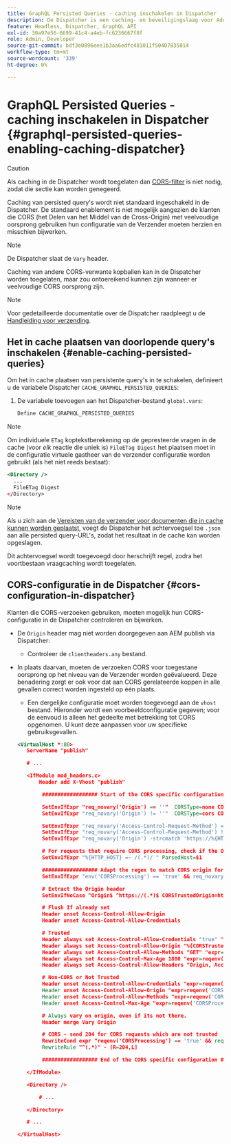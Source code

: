 ```yaml
---
title: GraphQL Persisted Queries - caching inschakelen in Dispatcher
description: De Dispatcher is een caching- en beveiligingslaag voor Adobe Experience Manager Publish-omgevingen. U kunt caching voor Verlengde Vragen in AEM Zwaartepunt toelaten.
feature: Headless, Dispatcher, GraphQL API
exl-id: 30a97e56-6699-41c4-a4eb-fc6236667f8f
role: Admin, Developer
source-git-commit: bdf3e0896eee1b3aa6edfc481011f50407835014
workflow-type: tm+mt
source-wordcount: '339'
ht-degree: 0%

---
```


# GraphQL Persisted Queries - caching inschakelen in Dispatcher {#graphql-persisted-queries-enabling-caching-dispatcher}

>[!CAUTION]
>
>Als caching in de Dispatcher wordt toegelaten dan [CORS-filter](/help/headless/deployment/cross-origin-resource-sharing.md) is niet nodig, zodat die sectie kan worden genegeerd.

Caching van persisted query&#39;s wordt niet standaard ingeschakeld in de Dispatcher. De standaard enablement is niet mogelijk aangezien de klanten die CORS (het Delen van het Middel van de Cross-Origin) met veelvoudige oorsprong gebruiken hun configuratie van de Verzender moeten herzien en misschien bijwerken.

>[!NOTE]
>
>De Dispatcher slaat de `Vary` header.
>
>Caching van andere CORS-verwante kopballen kan in de Dispatcher worden toegelaten, maar zou ontoereikend kunnen zijn wanneer er veelvoudige CORS oorsprong zijn.

>[!NOTE]
>
>Voor gedetailleerde documentatie over de Dispatcher raadpleegt u de [Handleiding voor verzending](https://experienceleague.adobe.com/docs/experience-manager-dispatcher/using/dispatcher.html).

## Het in cache plaatsen van doorlopende query&#39;s inschakelen {#enable-caching-persisted-queries}

Om het in cache plaatsen van persistente query&#39;s in te schakelen, definieert u de variabele Dispatcher `CACHE_GRAPHQL_PERSISTED_QUERIES`:

1. De variabele toevoegen aan het Dispatcher-bestand `global.vars`:

   ```xml
   Define CACHE_GRAPHQL_PERSISTED_QUERIES
   ```

>[!NOTE]
>
>Om individuele `ETag` koptekstberekening op de gepresteerde vragen in de cache (voor *elk* reactie die uniek is) `FileETag Digest` het plaatsen moet in de configuratie virtuele gastheer van de verzender configuratie worden gebruikt (als het niet reeds bestaat):
>
>```xml
><Directory />    
>   ...    
>   FileETag Digest
></Directory> 
>```

>[!NOTE]
>
>Als u zich aan de [Vereisten van de verzender voor documenten die in cache kunnen worden geplaatst](https://experienceleague.adobe.com/docs/experience-manager-dispatcher/using/troubleshooting/dispatcher-faq.html#how-does-the-dispatcher-return-documents%3F), voegt de Dispatcher het achtervoegsel toe `.json` aan alle persisted query-URL&#39;s, zodat het resultaat in de cache kan worden opgeslagen.
>
>Dit achtervoegsel wordt toegevoegd door herschrijft regel, zodra het voortbestaan vraagcaching wordt toegelaten.

## CORS-configuratie in de Dispatcher {#cors-configuration-in-dispatcher}

Klanten die CORS-verzoeken gebruiken, moeten mogelijk hun CORS-configuratie in de Dispatcher controleren en bijwerken.

* De `Origin` header mag niet worden doorgegeven aan AEM publish via Dispatcher:
   * Controleer de `clientheaders.any` bestand.
* In plaats daarvan, moeten de verzoeken CORS voor toegestane oorsprong op het niveau van de Verzender worden geëvalueerd. Deze benadering zorgt er ook voor dat aan CORS gerelateerde koppen in alle gevallen correct worden ingesteld op één plaats.
   * Een dergelijke configuratie moet worden toegevoegd aan de `vhost` bestand. Hieronder wordt een voorbeeldconfiguratie gegeven; voor de eenvoud is alleen het gedeelte met betrekking tot CORS opgenomen. U kunt deze aanpassen voor uw specifieke gebruiksgevallen.

  ```xml
  <VirtualHost *:80>
     ServerName "publish"
  
     # ...
  
     <IfModule mod_headers.c>
         Header add X-Vhost "publish"
  
          ################## Start of the CORS specific configuration ##################
  
          SetEnvIfExpr "req_novary('Origin') == ''"  CORSType=none CORSProcessing=false
          SetEnvIfExpr "req_novary('Origin') != ''"  CORSType=cors CORSProcessing=true CORSTrusted=false
  
          SetEnvIfExpr "req_novary('Access-Control-Request-Method') == '' && %{REQUEST_METHOD} == 'OPTIONS' && req_novary('Origin') != ''  " CORSType=invalidpreflight CORSProcessing=false
          SetEnvIfExpr "req_novary('Access-Control-Request-Method') != '' && %{REQUEST_METHOD} == 'OPTIONS' && req_novary('Origin') != ''  " CORSType=preflight CORSProcessing=true CORSTrusted=false
          SetEnvIfExpr "req_novary('Origin') -strcmatch 'https://%{HTTP_HOST}*'"  CORSType=samedomain CORSProcessing=false
  
          # For requests that require CORS processing, check if the Origin can be trusted
          SetEnvIfExpr "%{HTTP_HOST} =~ /(.*)/ " ParsedHost=$1
  
          ################## Adapt the regex to match CORS origin for your environment
          SetEnvIfExpr "env('CORSProcessing') == 'true' && req_novary('Origin') =~ m#(https://.*.your-domain.tld(:\d+)?$)#" CORSTrusted=true
  
          # Extract the Origin header 
          SetEnvIfNoCase ^Origin$ ^https://(.*)$ CORSTrustedOrigin=https://$1
  
          # Flush If already set
          Header unset Access-Control-Allow-Origin
          Header unset Access-Control-Allow-Credentials
  
          # Trusted
          Header always set Access-Control-Allow-Credentials "true" "expr=reqenv('CORSTrusted') == 'true'"
          Header always set Access-Control-Allow-Origin "%{CORSTrustedOrigin}e" "expr=reqenv('CORSTrusted') == 'true'"
          Header always set Access-Control-Allow-Methods "GET" "expr=reqenv('CORSTrusted') == 'true'"
          Header always set Access-Control-Max-Age 1800 "expr=reqenv('CORSTrusted') == 'true'"
          Header always set Access-Control-Allow-Headers "Origin, Accept, X-Requested-With, Content-Type, Access-Control-Request-Method, Access-Control-Request-Headers" "expr=reqenv('CORSTrusted') == 'true'"
  
          # Non-CORS or Not Trusted
          Header unset Access-Control-Allow-Credentials "expr=reqenv('CORSProcessing') == 'false' || reqenv('CORSTrusted') == 'false'"
          Header unset Access-Control-Allow-Origin "expr=reqenv('CORSProcessing') == 'false' || reqenv('CORSTrusted') == 'false'"
          Header unset Access-Control-Allow-Methods "expr=reqenv('CORSProcessing') == 'false' || reqenv('CORSTrusted') == 'false'"
          Header unset Access-Control-Max-Age "expr=reqenv('CORSProcessing') == 'false' || reqenv('CORSTrusted') == 'false'"
  
          # Always vary on origin, even if its not there.
          Header merge Vary Origin
  
          # CORS - send 204 for CORS requests which are not trusted
          RewriteCond expr "reqenv('CORSProcessing') == 'true' && reqenv('CORSTrusted') == 'false'"
          RewriteRule "^(.*)" - [R=204,L]
  
          ################## End of the CORS specific configuration ##################
  
     </IfModule>
  
     <Directory />
  
         # ...
  
     </Directory>
  
     # ...
  
  </VirtualHost>
  ```
